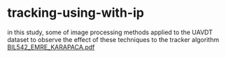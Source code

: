 # tracking-using-with-ip
in this study, some of image processing methods applied to the UAVDT dataset to observe the effect of these techniques to the tracker algorithm
[BIL542_EMRE_KARAPACA.pdf](https://github.com/user-attachments/files/20426780/BIL542_EMRE_KARAPACA.pdf)
